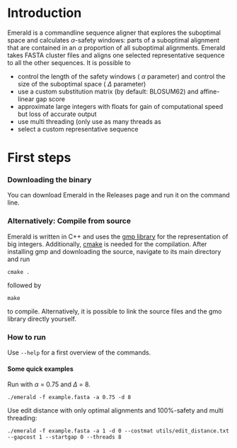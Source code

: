 # Introduction
Emerald is a commandline sequence aligner that explores the suboptimal space and calculates $\alpha$-safety windows: parts of a suboptimal alignment that are contained in an $\alpha$ proportion of all suboptimal alignments.
Emerald takes FASTA cluster files and aligns one selected representative sequence to all the other sequences.
It is possible to
- control the length of the safety windows ( $\alpha$ parameter) and control the size of the suboptimal space ( $\Delta$ parameter)
- use a custom substitution matrix (by default: BLOSUM62) and affine-linear gap score
- approximate large integers with floats for gain of computational speed but loss of accurate output
- use multi threading (only use as many threads as 
- select a custom representative sequence

# First steps
### Downloading the binary
You can download Emerald in the Releases page and run it on the command line.

### Alternatively: Compile from source
Emerald is written in C++ and uses the [gmp library](https://gmplib.org/) for the representation of big integers.
Additionally, [cmake](https://cmake.org/install/) is needed for the compilation.
After installing gmp and downloading the source, navigate to its main directory and run
```
cmake .
```
followed by
```
make
```
to compile.
Alternatively, it is possible to link the source files and the gmo library directly yourself.

### How to run
Use ``` --help ``` for a first overview of the commands.
#### Some quick examples
Run with $\alpha$ = 0.75 and $\Delta$ = 8.
```
./emerald -f example.fasta -a 0.75 -d 8
```
Use edit distance with only optimal alignments and 100%-safety and multi threading:
```
./emerald -f example.fasta -a 1 -d 0 --costmat utils/edit_distance.txt --gapcost 1 --startgap 0 --threads 8
```
